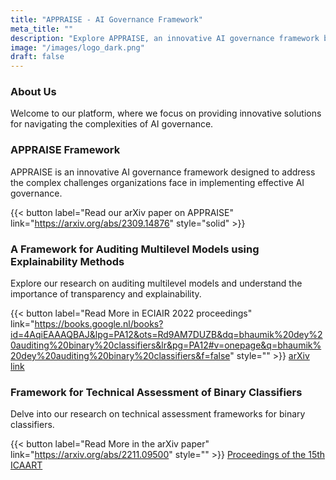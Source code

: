 ```yaml
---
title: "APPRAISE - AI Governance Framework"
meta_title: ""
description: "Explore APPRAISE, an innovative AI governance framework by Diptish Dey. Learn how APPRAISE addresses the challenges in implementing effective AI governance, emphasizing auditability and explainability of AI systems for transparency and accountability."
image: "/images/logo_dark.png"
draft: false
---
```


### About Us

Welcome to our platform, where we focus on providing innovative solutions for navigating the complexities of AI governance.

### APPRAISE Framework

APPRAISE is an innovative AI governance framework designed to address the complex challenges organizations face in implementing effective AI governance.

{{< button label="Read our arXiv paper on APPRAISE" link="https://arxiv.org/abs/2309.14876" style="solid" >}}

### A Framework for Auditing Multilevel Models using Explainability Methods

Explore our research on auditing multilevel models and understand the importance of transparency and explainability.

{{< button label="Read More in ECIAIR 2022 proceedings" link="https://books.google.nl/books?id=4AqiEAAAQBAJ&lpg=PA12&ots=Rd9AM7DUZB&dq=bhaumik%20dey%20auditing%20binary%20classifiers&lr&pg=PA12#v=onepage&q=bhaumik%20dey%20auditing%20binary%20classifiers&f=false" style="" >}}
[arXiv link](https://arxiv.org/abs/2207.01611)

### Framework for Technical Assessment of Binary Classifiers

Delve into our research on technical assessment frameworks for binary classifiers.

{{< button label="Read More in the arXiv paper" link="https://arxiv.org/abs/2211.09500" style="" >}}
[Proceedings of the 15th ICAART](https://www.scitepress.org/Link.aspx?doi=10.5220/0011744600003393)

